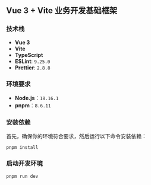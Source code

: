 ## Vue 3 + Vite 业务开发基础框架

### 技术栈

- **Vue 3**
- **Vite**
- **TypeScript**
- **ESLint**: `9.25.0`
- **Prettier**: `2.8.8`

### 环境要求

- **Node.js**：`18.16.1`
- **pnpm**：`8.6.11`

### 安装依赖

首先，确保你的环境符合要求，然后运行以下命令安装依赖：

`pnpm install`

### 启动开发环境
`pnpm run dev`
